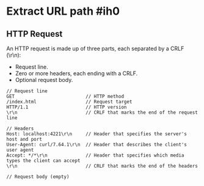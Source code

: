 # Extract URL path #ih0

## HTTP Request
An HTTP request is made up of three parts, each separated by a CRLF (\r\n):

- Request line.
- Zero or more headers, each ending with a CRLF.
- Optional request body.

```
// Request line
GET                          // HTTP method
/index.html                  // Request target
HTTP/1.1                     // HTTP version
\r\n                         // CRLF that marks the end of the request line

// Headers
Host: localhost:4221\r\n     // Header that specifies the server's host and port
User-Agent: curl/7.64.1\r\n  // Header that describes the client's user agent
Accept: */*\r\n              // Header that specifies which media types the client can accept
\r\n                         // CRLF that marks the end of the headers

// Request body (empty)
```